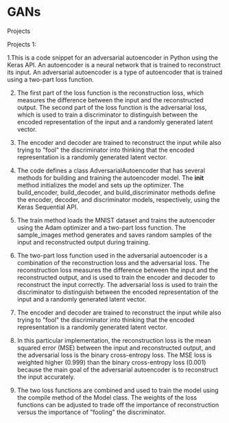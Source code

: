 # GANs
Projects

Projects 1:

1.This is a code snippet for an adversarial autoencoder in Python using the Keras API. An autoencoder is a neural network that is trained to reconstruct its input. An adversarial autoencoder is a type of autoencoder that is trained using a two-part loss function. 

2. The first part of the loss function is the reconstruction loss, which measures the difference between the input and the reconstructed output. The second part of the loss function is the adversarial loss, which is used to train a discriminator to distinguish between the encoded representation of the input and a randomly generated latent vector. 

3. The encoder and decoder are trained to reconstruct the input while also trying to "fool" the discriminator into thinking that the encoded representation is a randomly generated latent vector.

4. The code defines a class AdversarialAutoencoder that has several methods for building and training the autoencoder model. The __init__ method initializes the model and sets up the optimizer. The build_encoder, build_decoder, and build_discriminator methods define the encoder, decoder, and discriminator models, respectively, using the Keras Sequential API. 

5. The train method loads the MNIST dataset and trains the autoencoder using the Adam optimizer and a two-part loss function. The sample_images method generates and saves random samples of the input and reconstructed output during training.

6. The two-part loss function used in the adversarial autoencoder is a combination of the reconstruction loss and the adversarial loss. The reconstruction loss measures the difference between the input and the reconstructed output, and is used to train the encoder and decoder to reconstruct the input correctly. The adversarial loss is used to train the discriminator to distinguish between the encoded representation of the input and a randomly generated latent vector. 

7. The encoder and decoder are trained to reconstruct the input while also trying to "fool" the discriminator into thinking that the encoded representation is a randomly generated latent vector.

8. In this particular implementation, the reconstruction loss is the mean squared error (MSE) between the input and reconstructed output, and the adversarial loss is the binary cross-entropy loss. The MSE loss is weighted higher (0.999) than the binary cross-entropy loss (0.001) because the main goal of the adversarial autoencoder is to reconstruct the input accurately. 

9. The two loss functions are combined and used to train the model using the compile method of the Model class. The weights of the loss functions can be adjusted to trade off the importance of reconstruction versus the importance of "fooling" the discriminator.





